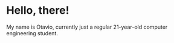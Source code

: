 # Hello, there!
My name is Otavio, currently just a regular 21-year-old computer engineering student.
